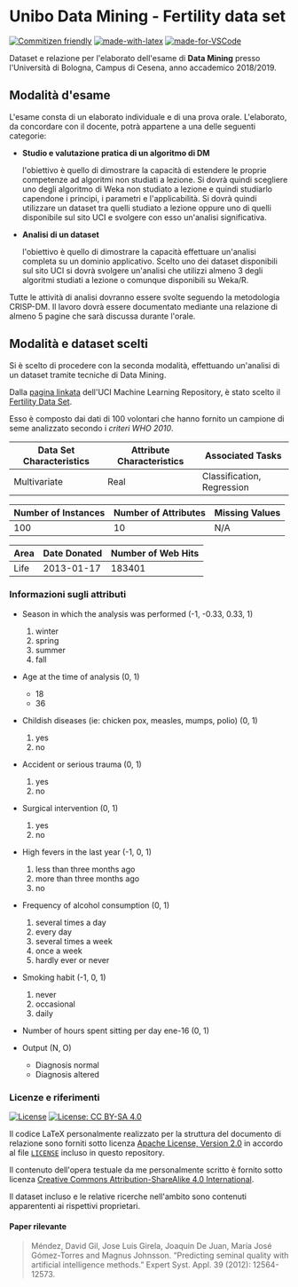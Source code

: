 # Unibo Data Mining - Fertility data set

[![Commitizen friendly](https://img.shields.io/badge/commitizen-friendly-brightgreen.svg)](http://commitizen.github.io/cz-cli/)
[![made-with-latex](https://img.shields.io/badge/Made%20with-LaTeX-1f425f.svg)](https://www.latex-project.org/)
[![made-for-VSCode](https://img.shields.io/badge/Made%20for-VSCode-1f425f.svg)](https://code.visualstudio.com/)

Dataset e relazione per l'elaborato dell'esame di **Data Mining** presso l'Università di Bologna, Campus di Cesena, anno accademico 2018/2019.

## Modalità d'esame

L'esame consta di un elaborato individuale e di una prova orale.
L'elaborato, da concordare con il docente, potrà appartene a una delle seguenti categorie:

- **Studio e valutazione pratica di un algoritmo di DM** 

  l'obiettivo è quello di dimostrare la capacità di estendere le proprie competenze ad algoritmi non studiati a lezione.
  Si dovrà quindi scegliere uno degli algoritmo di Weka non studiato a lezione e quindi studiarlo capendone i principi, i parametri e l'applicabilità.
  Si dovrà quindi utilizzare un dataset tra quelli studiato a lezione oppure uno di quelli disponibile sul sito UCI e svolgere con esso un'analisi significativa.

- **Analisi di un dataset**

  l'obiettivo è quello di dimostrare la capacità effettuare un'analisi completa su un dominio applicativo.
  Scelto uno dei dataset disponibili sul sito UCI si dovrà svolgere un'analisi che utilizzi almeno 3 degli algoritmi studiati a lezione o comunque disponibili su Weka/R.

Tutte le attività di analisi dovranno essere svolte seguendo la metodologia CRISP-DM.
Il lavoro dovrà essere documentato mediante una relazione di almeno 5 pagine che sarà discussa durante l'orale.

## Modalità e dataset scelti

Si è scelto di procedere con la seconda modalità, effettuando un'analisi di un dataset tramite tecniche di Data Mining.

Dalla [pagina linkata](http://archive.ics.uci.edu/ml/datasets.php) dell'UCI Machine Learning Repository, è stato scelto il [Fertility Data Set](http://archive.ics.uci.edu/ml/datasets/Fertility).

Esso è composto dai dati di 100 volontari che hanno fornito un campione di seme analizzato secondo i _criteri WHO 2010_.

| **Data Set Characteristics** | **Attribute Characteristics** | **Associated Tasks**       |
|------------------------------|-------------------------------|----------------------------|
| Multivariate                 | Real                          | Classification, Regression |

| **Number of Instances** | **Number of Attributes** | **Missing Values** |
|-------------------------|--------------------------|--------------------|
| 100                     | 10                       | N/A                |

| **Area** | **Date Donated** | **Number of Web Hits** |
|----------|------------------|------------------------|
| Life     | 2013-01-17       | 183401                 |

### Informazioni sugli attributi

- Season in which the analysis was performed (-1, -0.33, 0.33, 1)
  
  1. winter
  2. spring
  3. summer
  4. fall

- Age at the time of analysis (0, 1)
  
  - 18
  - 36

- Childish diseases (ie: chicken pox, measles, mumps, polio) (0, 1)
  
  1. yes
  2. no 

- Accident or serious trauma (0, 1)

  1. yes
  2. no

- Surgical intervention (0, 1)

  1. yes
  2. no

- High fevers in the last year (-1, 0, 1)

  1. less than three months ago
  2. more than three months ago 
  3. no

- Frequency of alcohol consumption (0, 1)

  1. several times a day
  2. every day
  3. several times a week
  4. once a week
  5. hardly ever or never

- Smoking habit (-1, 0, 1)

  1. never
  2. occasional
  3. daily

- Number of hours spent sitting per day ene-16 (0, 1)

- Output (N, O) 
  
  - Diagnosis normal
  - Diagnosis altered

### Licenze e riferimenti

[![License](https://img.shields.io/badge/License-Apache%202.0-blue.svg)](https://opensource.org/licenses/Apache-2.0)
[![License: CC BY-SA 4.0](https://img.shields.io/badge/License-CC%20BY--SA%204.0-lightgrey.svg)](https://creativecommons.org/licenses/by-sa/4.0/)

Il codice LaTeX personalmente realizzato per la struttura del documento di relazione sono forniti sotto licenza [Apache License, Version 2.0](https://opensource.org/licenses/Apache-2.0) in accordo al file [`LICENSE`](./LICENSE) incluso in questo repository.

Il contenuto dell'opera testuale da me personalmente scritto è fornito sotto licenza [Creative Commons Attribution-ShareAlike 4.0 International](http://creativecommons.org/licenses/by-sa/4.0/).

Il dataset incluso e le relative ricerche nell'ambito sono contenuti apparententi ai rispettivi proprietari.

#### Paper rilevante

> Méndez, David Gil, Jose Luis Girela, Joaquin De Juan, María José Gómez-Torres and Magnus Johnsson. “Predicting seminal quality with artificial intelligence methods.” Expert Syst. Appl. 39 (2012): 12564-12573.
